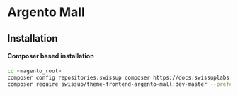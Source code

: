 # Argento Mall

## Installation

#### Composer based installation

```bash
cd <magento_root>
composer config repositories.swissup composer https://docs.swissuplabs.com/packages/
composer require swissup/theme-frontend-argento-mall:dev-master --prefer-source
```
